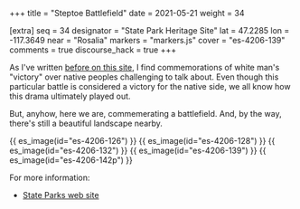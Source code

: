 +++
title = "Steptoe Battlefield"
date = 2021-05-21
weight = 34

[extra]
seq = 34
designator = "State Park Heritage Site"
lat = 47.2285
lon = -117.3649
near = "Rosalia"
markers = "markers.js"
cover = "es-4206-139"
comments = true
discourse_hack = true
+++

As I've written [before on this site](/jackson-house/), I find commemorations of white man's "victory" over native peoples challenging to talk about. Even though this particular battle is considered a victory for the native side, we all know how this drama ultimately played out.

<!-- more -->

But, anyhow, here we are, commemerating a battlefield. And, by the way, there's still a beautiful landscape nearby.

{{ es_image(id="es-4206-126") }}
{{ es_image(id="es-4206-128") }}
{{ es_image(id="es-4206-132") }}
{{ es_image(id="es-4206-139") }}
{{ es_image(id="es-4206-142p") }}

For more information:

* [State Parks web site](https://parks.state.wa.us/591/Steptoe-Battlefield)
